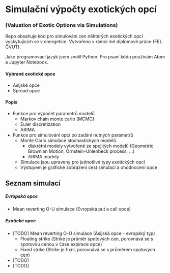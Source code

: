 # Simulační výpočty exotických opcí
### (Valuation of Exotic Options via Simulations)

  
Repo obsahuje kód pro simulování cen některých exotických opcí vyskytujících se v energetice. Vytvořeno v rámci mé diplomové práce (FEL ČVUT).  

Jako programovací jazyk jsem zvolil Python. Pro psaní kódu používám Atom a Jupyter Notebook.


#### Vybrané exotické opce  
* Asijské opce
* Spread opce


#### Popis
* Funkce pro výpočet parametrů modelů
	* Markov chain monte carlo (MCMC)
 	* Euler discretization
 	* ARIMA
* Funkce pro simulování opcí po zadání nutných parametrů
	* Monte Carlo simulace stochastických modelů
		* diskrétní modely vytvořené ze spojitých modelů (Geometric Brownian Motion, Ornstein-Uhlenbeck process, ...)
		* ARIMA modely
	* Simulace jsou upraveny pro jednotlivé typy exotických opcí
	* Výstupem je grafické zobrazení cest simulací a ohodnocení opce


## Seznam simulací
##### Evropská opce
* Mean reverting O-U simulace (Evropská put a call opce)

##### Exotické opce

* [TODO] Mean reverting O-U simulace (Asijská opce - evropský typ)
	* Floating strike (Strike je průměr spotových cen, porovnává se s spotovou cenou v čase expirace opce)
	* Fixed strike (Strike je fixní, porovnává se s průměrem spotových cen)
* [TODO]
* [TODO]
